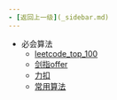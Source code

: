 ```yaml
---
- [返回上一级](_sidebar.md) 
---
```

- 必会算法
	 - [leetcode_top_100](practice/必会算法/leetcode_top_100/_sidebar.md)
	 - [剑指offer](practice/必会算法/剑指offer/_sidebar.md)
	 - [力扣](practice/必会算法/力扣/_sidebar.md)
	 - [常用算法](practice/必会算法/常用算法/_sidebar.md)
